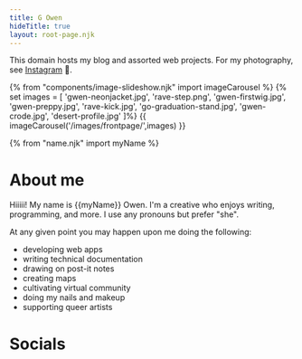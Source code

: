 ```yaml
---
title: G Owen
hideTitle: true
layout: root-page.njk
---
```


This domain hosts my blog and assorted web projects. For my photography, see [Instagram]() 🌇.

{% from "components/image-slideshow.njk" import imageCarousel %}
{% set images = [
'gwen-neonjacket.jpg',
'rave-step.png',
'gwen-firstwig.jpg',
'gwen-preppy.jpg',
'rave-kick.jpg',
'go-graduation-stand.jpg',
'gwen-crode.jpg',
'desert-profile.jpg'
]%}
{{ imageCarousel('/images/frontpage/',images) }}

{% from "name.njk" import myName %}

# About me

Hiiiii! My name is {{myName}} Owen. I'm a creative who enjoys writing, programming, and more. I use any pronouns but prefer "she".

At any given point you may happen upon me doing the following:
* developing web apps
* writing technical documentation
* drawing on post-it notes
* creating maps
* cultivating virtual community
* doing my nails and makeup
* supporting queer artists


# Socials